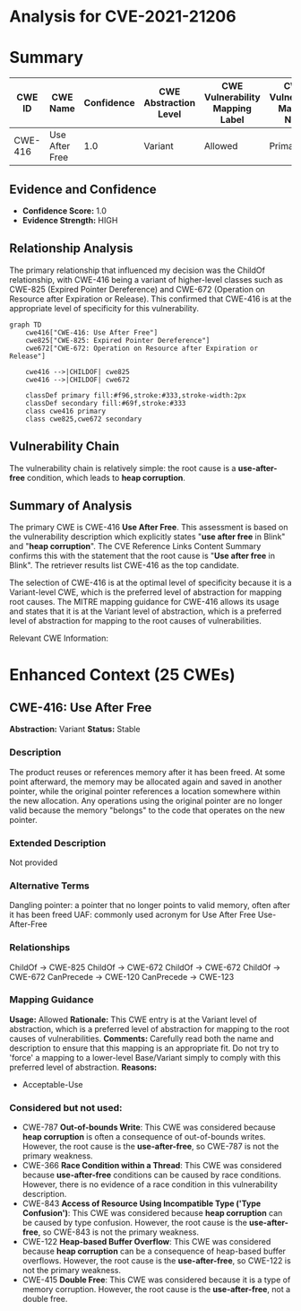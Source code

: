 # Analysis for CVE-2021-21206

# Summary
| CWE ID | CWE Name | Confidence | CWE Abstraction Level | CWE Vulnerability Mapping Label | CWE-Vulnerability Mapping Notes |
|---|---|---|---|---|---|
| CWE-416 | Use After Free | 1.0 | Variant | Allowed | Primary CWE |

## Evidence and Confidence

*   **Confidence Score:** 1.0
*   **Evidence Strength:** HIGH

## Relationship Analysis
The primary relationship that influenced my decision was the ChildOf relationship, with CWE-416 being a variant of higher-level classes such as CWE-825 (Expired Pointer Dereference) and CWE-672 (Operation on Resource after Expiration or Release). This confirmed that CWE-416 is at the appropriate level of specificity for this vulnerability.

```mermaid
graph TD
    cwe416["CWE-416: Use After Free"]
    cwe825["CWE-825: Expired Pointer Dereference"]
    cwe672["CWE-672: Operation on Resource after Expiration or Release"]

    cwe416 -->|CHILDOF| cwe825
    cwe416 -->|CHILDOF| cwe672

    classDef primary fill:#f96,stroke:#333,stroke-width:2px
    classDef secondary fill:#69f,stroke:#333
    class cwe416 primary
    class cwe825,cwe672 secondary
```

## Vulnerability Chain
The vulnerability chain is relatively simple: the root cause is a **use-after-free** condition, which leads to **heap corruption**.

## Summary of Analysis
The primary CWE is CWE-416 **Use After Free**. This assessment is based on the vulnerability description which explicitly states "**use after free** in Blink" and "**heap corruption**". The CVE Reference Links Content Summary confirms this with the statement that the root cause is "**Use after free** in Blink". The retriever results list CWE-416 as the top candidate.

The selection of CWE-416 is at the optimal level of specificity because it is a Variant-level CWE, which is the preferred level of abstraction for mapping root causes. The MITRE mapping guidance for CWE-416 allows its usage and states that it is at the Variant level of abstraction, which is a preferred level of abstraction for mapping to the root causes of vulnerabilities.

Relevant CWE Information:

# Enhanced Context (25 CWEs)

## CWE-416: Use After Free
**Abstraction:** Variant
**Status:** Stable

### Description
The product reuses or references memory after it has been freed. At some point afterward, the memory may be allocated again and saved in another pointer, while the original pointer references a location somewhere within the new allocation. Any operations using the original pointer are no longer valid because the memory "belongs" to the code that operates on the new pointer.

### Extended Description
Not provided

### Alternative Terms
Dangling pointer: a pointer that no longer points to valid memory, often after it has been freed
UAF: commonly used acronym for Use After Free
Use-After-Free

### Relationships
ChildOf -> CWE-825
ChildOf -> CWE-672
ChildOf -> CWE-672
ChildOf -> CWE-672
CanPrecede -> CWE-120
CanPrecede -> CWE-123

### Mapping Guidance
**Usage:** Allowed
**Rationale:** This CWE entry is at the Variant level of abstraction, which is a preferred level of abstraction for mapping to the root causes of vulnerabilities.
**Comments:** Carefully read both the name and description to ensure that this mapping is an appropriate fit. Do not try to 'force' a mapping to a lower-level Base/Variant simply to comply with this preferred level of abstraction.
**Reasons:**
- Acceptable-Use

### Considered but not used:
- CWE-787 **Out-of-bounds Write**: This CWE was considered because **heap corruption** is often a consequence of out-of-bounds writes. However, the root cause is the **use-after-free**, so CWE-787 is not the primary weakness.
- CWE-366 **Race Condition within a Thread**: This CWE was considered because **use-after-free** conditions can be caused by race conditions. However, there is no evidence of a race condition in this vulnerability description.
- CWE-843 **Access of Resource Using Incompatible Type ('Type Confusion')**: This CWE was considered because **heap corruption** can be caused by type confusion. However, the root cause is the **use-after-free**, so CWE-843 is not the primary weakness.
- CWE-122 **Heap-based Buffer Overflow**: This CWE was considered because **heap corruption** can be a consequence of heap-based buffer overflows. However, the root cause is the **use-after-free**, so CWE-122 is not the primary weakness.
- CWE-415 **Double Free**: This CWE was considered because it is a type of memory corruption. However, the root cause is the **use-after-free**, not a double free.